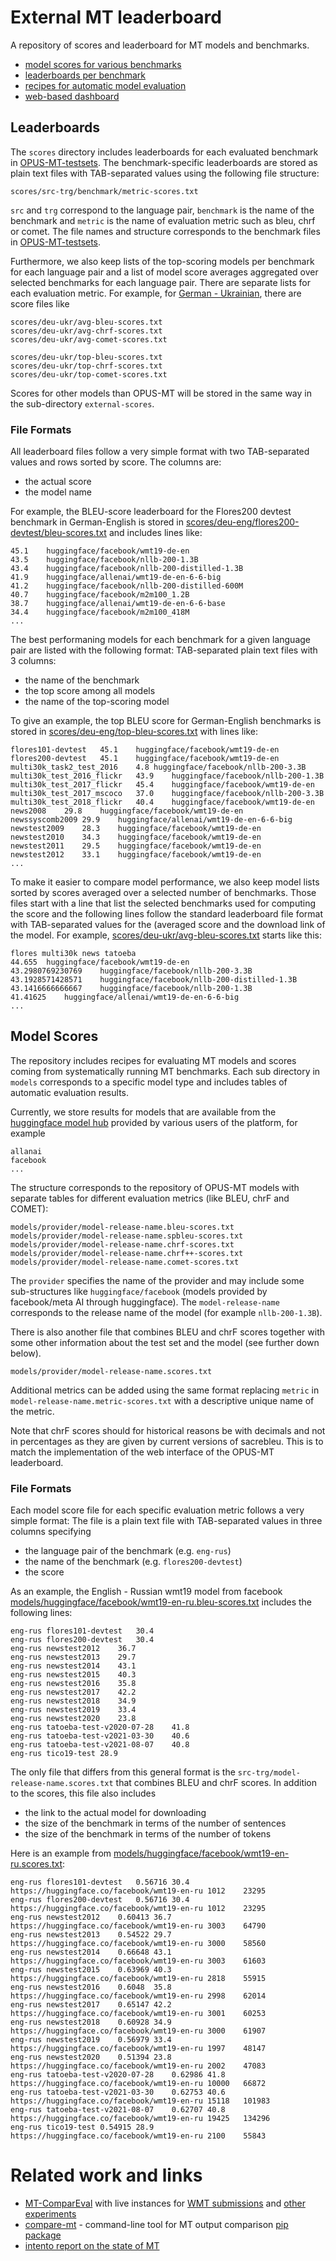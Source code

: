 
# External MT leaderboard

A repository of scores and leaderboard for MT models and benchmarks.

* [model scores for various benchmarks](models)
* [leaderboards per benchmark](scores)
* [recipes for automatic model evaluation](models)
* [web-based dashboard](https://github.com/Helsinki-NLP/OPUS-MT-dashboard)


## Leaderboards

The `scores` directory includes leaderboards for each evaluated benchmark in [OPUS-MT-testsets](https://github.com/Helsinki-NLP/OPUS-MT-testsets/). The benchmark-specific leaderboards are stored as plain text files with TAB-separated values using the following file structure:

```
scores/src-trg/benchmark/metric-scores.txt
```

`src` and `trg` correspond to the language pair, `benchmark` is the name of the benchmark and `metric` is the name of evaluation metric such as bleu, chrf or comet. The file names and structure corresponds to the benchmark files in [OPUS-MT-testsets](https://github.com/Helsinki-NLP/OPUS-MT-testsets). 

Furthermore, we also keep lists of the top-scoring models per benchmark for each language pair and a list of model score averages aggregated over selected benchmarks for each language pair. There are separate lists for each evaluation metric. For example, for [German - Ukrainian](scores/deu-ukr), there are score files like

```
scores/deu-ukr/avg-bleu-scores.txt
scores/deu-ukr/avg-chrf-scores.txt
scores/deu-ukr/avg-comet-scores.txt

scores/deu-ukr/top-bleu-scores.txt
scores/deu-ukr/top-chrf-scores.txt
scores/deu-ukr/top-comet-scores.txt
```

Scores for other models than OPUS-MT will be stored in the same way in the sub-directory `external-scores`.


### File Formats

All leaderboard files follow a very simple format with two TAB-separated values and rows sorted by score. The columns are:

* the actual score
* the model name

For example, the BLEU-score leaderboard for the Flores200 devtest benchmark in German-English is stored in [scores/deu-eng/flores200-devtest/bleu-scores.txt](scores/deu-eng/flores200-devtest/bleu-scores.txt) and includes lines like:

```
45.1	huggingface/facebook/wmt19-de-en
43.5	huggingface/facebook/nllb-200-1.3B
43.4	huggingface/facebook/nllb-200-distilled-1.3B
41.9	huggingface/allenai/wmt19-de-en-6-6-big
41.2	huggingface/facebook/nllb-200-distilled-600M
40.7	huggingface/facebook/m2m100_1.2B
38.7	huggingface/allenai/wmt19-de-en-6-6-base
34.4	huggingface/facebook/m2m100_418M
...
```

The best performaning models for each benchmark for a given language pair are listed with the following format: TAB-separated plain text files with 3 columns:

* the name of the benchmark
* the top score among all models
* the name of the top-scoring model

To give an example, the top BLEU score for German-English benchmarks is stored in [scores/deu-eng/top-bleu-scores.txt](scores/deu-eng/top-bleu-scores.txt) with lines like:

```
flores101-devtest	45.1	huggingface/facebook/wmt19-de-en
flores200-devtest	45.1	huggingface/facebook/wmt19-de-en
multi30k_task2_test_2016	4.8	huggingface/facebook/nllb-200-3.3B
multi30k_test_2016_flickr	43.9	huggingface/facebook/nllb-200-1.3B
multi30k_test_2017_flickr	45.4	huggingface/facebook/wmt19-de-en
multi30k_test_2017_mscoco	37.0	huggingface/facebook/nllb-200-3.3B
multi30k_test_2018_flickr	40.4	huggingface/facebook/wmt19-de-en
news2008	29.8	huggingface/facebook/wmt19-de-en
newssyscomb2009	29.9	huggingface/allenai/wmt19-de-en-6-6-big
newstest2009	28.3	huggingface/facebook/wmt19-de-en
newstest2010	34.3	huggingface/facebook/wmt19-de-en
newstest2011	29.5	huggingface/facebook/wmt19-de-en
newstest2012	33.1	huggingface/facebook/wmt19-de-en
...
```


To make it easier to compare model performance, we also keep model lists sorted by scores averaged over a selected number of benchmarks. Those files start with a line that list the selected benchmarks used for computing the score and the following lines follow the standard leaderboard file format with TAB-separated values for the (averaged score and the download link of the model. For example, [scores/deu-ukr/avg-bleu-scores.txt](scores/deu-ukr/avg-bleu-scores.txt) starts like this:


```
flores multi30k news tatoeba
44.655	huggingface/facebook/wmt19-de-en
43.2980769230769	huggingface/facebook/nllb-200-3.3B
43.1928571428571	huggingface/facebook/nllb-200-distilled-1.3B
43.1416666666667	huggingface/facebook/nllb-200-1.3B
41.41625	huggingface/allenai/wmt19-de-en-6-6-big
...
```



## Model Scores


The repository includes recipes for evaluating MT models and scores coming from systematically running MT benchmarks. 
Each sub directory in `models` corresponds to a specific model type and includes tables of automatic evaluation results.

Currently, we store results for models that are available from the [huggingface model hub](https://huggingface.co/models) provided by various users of the platform, for example

```
allanai
facebook
...
```

The structure corresponds to the repository of OPUS-MT models with separate tables for different evaluation metrics (like BLEU, chrF and COMET):

```
models/provider/model-release-name.bleu-scores.txt
models/provider/model-release-name.spbleu-scores.txt
models/provider/model-release-name.chrf-scores.txt
models/provider/model-release-name.chrf++-scores.txt
models/provider/model-release-name.comet-scores.txt
```

The `provider` specifies the name of the provider and may include some sub-structures like `huggingface/facebook` (models provided by facebook/meta AI through huggingface). The `model-release-name` corresponds to the release name of the model (for example `nllb-200-1.3B`).

There is also another file that combines BLEU and chrF scores together with some other information about the test set and the model (see further down below).

```
models/provider/model-release-name.scores.txt
```

Additional metrics can be added using the same format replacing `metric` in `model-release-name.metric-scores.txt` with a descriptive unique name of the metric.

Note that chrF scores should for historical reasons be with decimals and not in percentages as they are given by current versions of sacrebleu. This is to match the implementation of the web interface of the OPUS-MT leaderboard.



### File Formats

Each model score file for each specific evaluation metric follows a very simple format: The file is a plain text file with TAB-separated values in three columns specifying

* the language pair of the benchmark (e.g. `eng-rus`)
* the name of the benchmark (e.g. `flores200-devtest`)
* the score

As an example, the English - Russian wmt19 model from facebook [models/huggingface/facebook/wmt19-en-ru.bleu-scores.txt](models/huggingface/facebook/wmt19-en-ru.bleu-scores.txt) includes the following lines:

```
eng-rus	flores101-devtest	30.4
eng-rus	flores200-devtest	30.4
eng-rus	newstest2012	36.7
eng-rus	newstest2013	29.7
eng-rus	newstest2014	43.1
eng-rus	newstest2015	40.3
eng-rus	newstest2016	35.8
eng-rus	newstest2017	42.2
eng-rus	newstest2018	34.9
eng-rus	newstest2019	33.4
eng-rus	newstest2020	23.8
eng-rus	tatoeba-test-v2020-07-28	41.8
eng-rus	tatoeba-test-v2021-03-30	40.6
eng-rus	tatoeba-test-v2021-08-07	40.8
eng-rus	tico19-test	28.9
```


The only file that differs from this general format is the `src-trg/model-release-name.scores.txt` that combines BLEU and chrF scores. In addition to the scores, this file also includes

* the link to the actual model for downloading
* the size of the benchmark in terms of the number of sentences
* the size of the benchmark in terms of the number of tokens

Here is an example from [models/huggingface/facebook/wmt19-en-ru.scores.txt](models/huggingface/facebook/wmt19-en-ru.scores.txt):

```
eng-rus	flores101-devtest	0.56716	30.4	https://huggingface.co/facebook/wmt19-en-ru	1012	23295
eng-rus	flores200-devtest	0.56716	30.4	https://huggingface.co/facebook/wmt19-en-ru	1012	23295
eng-rus	newstest2012	0.60413	36.7	https://huggingface.co/facebook/wmt19-en-ru	3003	64790
eng-rus	newstest2013	0.54522	29.7	https://huggingface.co/facebook/wmt19-en-ru	3000	58560
eng-rus	newstest2014	0.66648	43.1	https://huggingface.co/facebook/wmt19-en-ru	3003	61603
eng-rus	newstest2015	0.63969	40.3	https://huggingface.co/facebook/wmt19-en-ru	2818	55915
eng-rus	newstest2016	0.6048	35.8	https://huggingface.co/facebook/wmt19-en-ru	2998	62014
eng-rus	newstest2017	0.65147	42.2	https://huggingface.co/facebook/wmt19-en-ru	3001	60253
eng-rus	newstest2018	0.60928	34.9	https://huggingface.co/facebook/wmt19-en-ru	3000	61907
eng-rus	newstest2019	0.56979	33.4	https://huggingface.co/facebook/wmt19-en-ru	1997	48147
eng-rus	newstest2020	0.51394	23.8	https://huggingface.co/facebook/wmt19-en-ru	2002	47083
eng-rus	tatoeba-test-v2020-07-28	0.62986	41.8	https://huggingface.co/facebook/wmt19-en-ru	10000	66872
eng-rus	tatoeba-test-v2021-03-30	0.62753	40.6	https://huggingface.co/facebook/wmt19-en-ru	15118	101983
eng-rus	tatoeba-test-v2021-08-07	0.62707	40.8	https://huggingface.co/facebook/wmt19-en-ru	19425	134296
eng-rus	tico19-test	0.54915	28.9	https://huggingface.co/facebook/wmt19-en-ru	2100	55843
```


# Related work and links

* [MT-ComparEval](https://github.com/ondrejklejch/MT-ComparEval) with live instances for [WMT submissions](http://wmt.ufal.cz/) and [other experiments](http://mt-compareval.ufal.cz/)
* [compare-mt](https://github.com/neulab/compare-mt) - command-line tool for MT output comparison [pip package](https://pypi.org/project/compare-mt/)
* [intento report on the state of MT](https://inten.to/machine-translation-report-2022/)
